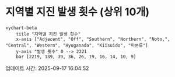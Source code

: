 # 지역별 지진 발생 횟수 (상위 10개)

```mermaid
xychart-beta
    title "지역별 지진 발생 횟수"
    x-axis ["Adjacent", "Off", "Southern", "Northern", "Noto,", "Central", "Western", "Hyuganada", "Kiisuido", "미분류"]
    y-axis "발생 횟수" 0 --> 2221
    bar [2219, 139, 39, 36, 26, 19, 16, 14, 10, 9]
```

업데이트 시간: 2025-09-17 16:04:52
